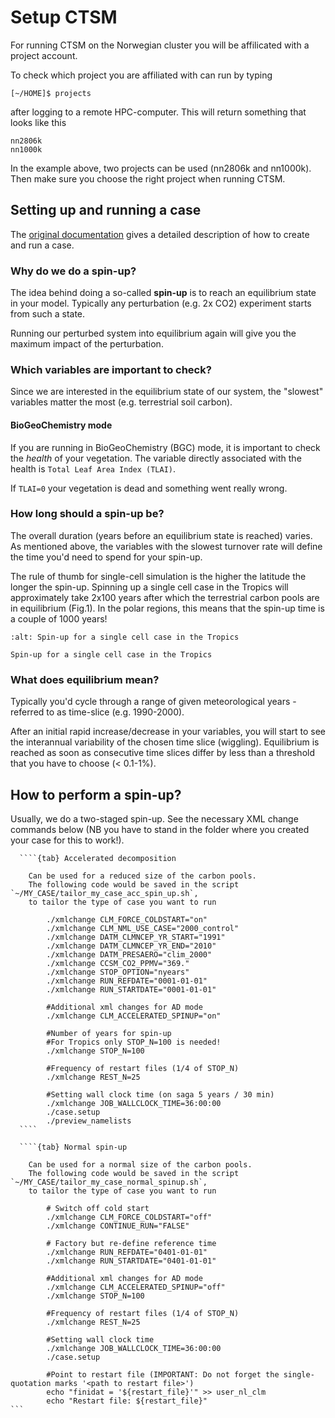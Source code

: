 # Setup CTSM

For running CTSM on the Norwegian cluster you will be affilicated with a project account. 

To check which project you are affiliated with can run by typing

    [~/HOME]$ projects

after logging to a remote HPC-computer. This will return something that looks like this

    nn2806k
    nn1000k

In the example above, two projects can be used (nn2806k and nn1000k).
Then make sure you choose the right project when running CTSM.

## Setting up and running a case 
The [original documentation](https://escomp.github.io/ctsm-docs/versions/master/html/users_guide/setting-up-and-running-a-case/index.html) gives a detailed description of how to create and run a case.  



### Why do we do a spin-up?
The idea behind doing a so-called **spin-up** is to reach an
equilibrium state in your model. Typically any perturbation (e.g. 2x CO2) experiment starts from such a state.

Running our perturbed system into equilibrium again will give you
the maximum impact of the perturbation.

### Which variables are important to check?
Since we are interested in the equilibrium state of our system, the
"slowest" variables matter the most (e.g. terrestrial soil
carbon).

#### BioGeoChemistry mode 
If you are running in BioGeoChemistry (BGC) mode, it is important to
check the *health* of your vegetation. The variable directly associated with the health
is `Total Leaf Area
Index (TLAI)`. 

If `TLAI=0` your vegetation is dead and something went really
wrong.

### How long should a spin-up be?
The overall duration (years before an equilibrium state is reached)
varies. As mentioned above, the variables with the slowest turnover rate
will define the time you'd need to spend for your spin-up.

The rule of thumb for single-cell simulation is the higher the
latitude the longer the spin-up. Spinning up a single cell case in the Tropics will approximately
take 2x100 years after which the terrestrial carbon pools are in
equilibrium (Fig.1). In the polar regions, this means that the spin-up time is a couple of 1000 years!

```{figure} img/spinup_brazil_example.png
:alt: Spin-up for a single cell case in the Tropics 

Spin-up for a single cell case in the Tropics 
```

### What does equilibrium mean?
Typically you'd cycle through a range of given meteorological
years - referred to as time-slice (e.g. 1990-2000).

After an initial rapid increase/decrease in your variables, you will
start to see the interannual variability of the chosen time slice
(wiggling). Equilibrium is reached as soon as consecutive time slices differ by
less than a threshold that you have to choose (\< 0.1-1%).

## How to perform a spin-up?
Usually, we do a two-staged spin-up. See the necessary XML change commands below (NB you have to stand in the folder where you created your case for this to work!).

`````{tabs}
  ````{tab} Accelerated decomposition

    Can be used for a reduced size of the carbon pools.
    The following code would be saved in the script `~/MY_CASE/tailor_my_case_acc_spin_up.sh`,
    to tailor the type of case you want to run
        
        ./xmlchange CLM_FORCE_COLDSTART="on"
        ./xmlchange CLM_NML_USE_CASE="2000_control"
        ./xmlchange DATM_CLMNCEP_YR_START="1991"
        ./xmlchange DATM_CLMNCEP_YR_END="2010"
        ./xmlchange DATM_PRESAERO="clim_2000"
        ./xmlchange CCSM_CO2_PPMV="369."
        ./xmlchange STOP_OPTION="nyears"
        ./xmlchange RUN_REFDATE="0001-01-01"
        ./xmlchange RUN_STARTDATE="0001-01-01"

        #Additional xml changes for AD mode
        ./xmlchange CLM_ACCELERATED_SPINUP="on"

        #Number of years for spin-up 
        #For Tropics only STOP_N=100 is needed!
        ./xmlchange STOP_N=100

        #Frequency of restart files (1/4 of STOP_N)
        ./xmlchange REST_N=25

        #Setting wall clock time (on saga 5 years / 30 min)
        ./xmlchange JOB_WALLCLOCK_TIME=36:00:00
        ./case.setup
        ./preview_namelists
  ````

  ````{tab} Normal spin-up

    Can be used for a normal size of the carbon pools. 
    The following code would be saved in the script `~/MY_CASE/tailor_my_case_normal_spinup.sh`,
    to tailor the type of case you want to run

        # Switch off cold start
        ./xmlchange CLM_FORCE_COLDSTART="off"
        ./xmlchange CONTINUE_RUN="FALSE"

        # Factory but re-define reference time
        ./xmlchange RUN_REFDATE="0401-01-01"
        ./xmlchange RUN_STARTDATE="0401-01-01"

        #Additional xml changes for AD mode
        ./xmlchange CLM_ACCELERATED_SPINUP="off"
        ./xmlchange STOP_N=100

        #Frequency of restart files (1/4 of STOP_N)
        ./xmlchange REST_N=25

        #Setting wall clock time
        ./xmlchange JOB_WALLCLOCK_TIME=36:00:00
        ./case.setup

        #Point to restart file (IMPORTANT: Do not forget the single-quotation marks '<path to restart file>')
        echo "finidat = '${restart_file}'" >> user_nl_clm
        echo "Restart file: ${restart_file}"
```
`````
